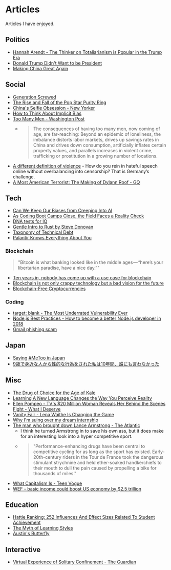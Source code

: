 # Articles

Articles I have enjoyed.

## Politics

* [Hannah Arendt - The Thinker on Totaliarianism is Popular in the Trump Era](https://quartzy.qz.com/1162378/hannah-arendt-the-thinker-on-totalitarianism-is-popular-in-the-trump-era/)
* [Donald Trump Didn't Want to be President](http://nymag.com/daily/intelligencer/2018/01/michael-wolff-fire-and-fury-book-donald-trump.html)
* [Making China Great Again](https://www.newyorker.com/magazine/2018/01/08/making-china-great-again)

## Social

* [Generation Screwed](http://highline.huffingtonpost.com/articles/en/poor-millennials/)
* [The Rise and Fall of the Pop Star Purity Ring](https://themuse.jezebel.com/the-rise-and-fall-of-the-pop-star-purity-ring-1822170318)
* [China's Selfie Obsession - New Yorker](https://www.newyorker.com/magazine/2017/12/18/chinas-selfie-obsession)
* [How to Think About Implicit Bias](https://www.scientificamerican.com/article/how-to-think-about-implicit-bias/)
* [Too Many Men - Washington Post](https://www.washingtonpost.com/graphics/2018/world/too-many-men)
  * > The consequences of having too many men, now coming of age, are far-reaching: Beyond an epidemic of loneliness, the imbalance distorts labor markets, drives up savings rates in China and drives down consumption, artificially inflates certain property values, and parallels increases in violent crime, trafficking or prostitution in a growing number of locations.
* [A different definition of violence](https://www.csmonitor.com/Commentary/upfront-blog/2018/0408/A-different-definition-of-violence) - How do you rein in hateful speech online without overbalancing into censorship? That is Germany’s challenge.
* [A Most American Terrorist: The Making of Dylann Roof - GQ](https://www.gq.com/story/dylann-roof-making-of-an-american-terrorist)

## Tech

* [Can We Keep Our Biases from Creeping Into AI](https://hbr.org/2018/02/can-we-keep-our-biases-from-creeping-into-ai)
* [As Coding Boot Camps Close, the Field Faces a Reality Check](https://www.nytimes.com/2017/08/24/technology/coding-boot-camps-close.html)
* [DNA tests for IQ](https://www.technologyreview.com/s/610339/dna-tests-for-iq-are-coming-but-it-might-not-be-smart-to-take-one/)
* [Gentle Intro to Rust by Steve Donovan](https://stevedonovan.github.io/rust-gentle-intro/readme.html#a-gentle-introduction-to-rust)
* [Taxonomy of Technical Debt](https://engineering.riotgames.com/news/taxonomy-tech-debt)
* [Palantir Knows Everything About You](https://www.bloomberg.com/features/2018-palantir-peter-thiel/)

### Blockchain

> "Bitcoin is what banking looked like in the middle ages — “here’s your libertarian paradise, have a nice day.”"

* [Ten years in, nobody has come up with a use case for blockchain](https://hackernoon.com/ten-years-in-nobody-has-come-up-with-a-use-case-for-blockchain-ee98c180100)
* [Blockchain is not only crappy technology but a bad vision for the future](https://medium.com/@kaistinchcombe/decentralized-and-trustless-crypto-paradise-is-actually-a-medieval-hellhole-c1ca122efdec)
* [Blockchain-Free Cryptocurrencies](https://eprint.iacr.org/2016/871.pdf)

### Coding

* [target: blank - The Most Underrated Vulnerability Ever](https://www.jitbit.com/alexblog/256-targetblank---the-most-underestimated-vulnerability-ever/)
* [Node.js Best Practices - How to become a better Node.js developer in 2018](https://nemethgergely.com/nodejs-best-practices-how-to-become-a-better-developer-in-2018/)
* [Gmail phishing scam](https://jameshfisher.com/2018/04/07/the-dots-do-matter-how-to-scam-a-gmail-user.html)

## Japan

* [Saying #MeToo in Japan](https://www.politico.eu/article/metoo-sexual-assault-women-rights-japan/)
* [9歳で身近な人から性的な行為をされた私は10年間、誰にも言わなかった](https://www.buzzfeed.com/jp/akikokobayashi/darenimoiwanakatta?utm_term=.ihWqD8EkB#.xjbWQd5nD)

## Misc

* [The Drug of Choice for the Age of Kale](https://www.newyorker.com/magazine/2016/09/12/the-ayahuasca-boom-in-the-u-s)
* [Learning A New Language Changes the Way You Perceive Reality](https://qz.com/1138959/learning-a-new-language-changes-the-way-you-perceive-reality/)
* [Ellen Pompeo - TV's $20 Million Woman Reveals Her Behind the Scenes Fight - What I Deserve](https://www.hollywoodreporter.com/features/ellen-pompeo-tvs-20-million-woman-reveals-her-behind-scenes-fight-what-i-deserve-1074978)
* [Vanity Fair - Lena Waithe Is Changing the Game](https://www.vanityfair.com/hollywood/2018/03/lena-waithe-cover-story)
* [Why I'm suing over my dream internship](https://www.theguardian.com/news/2018/mar/27/why-im-suing-over-my-dream-internship)
* [The man who brought down Lance Armstrong - The Atlantic](https://www.theatlantic.com/magazine/archive/2018/05/lance-armstrong-floyd-landis/556868/?single_page=true)
  * I think he turned Armstrong in to save his own ass, but it does make for an interesting look into a hyper competitive sport.
  * > "Performance-enhancing drugs have been central to competitive cycling for as long as the sport has existed. Early-20th-century riders in the Tour de France took the dangerous stimulant strychnine and held ether-soaked handkerchiefs to their mouth to dull the pain caused by propelling a bike for thousands of miles."
* [What Capitalism Is - Teen Vogue](https://www.teenvogue.com/story/what-capitalism-is)
* [WEF - basic income could boost US economy by $2.5 trillion](https://www.weforum.org/agenda/2017/09/a-basic-income-could-boost-the-us-economy-by-2-5-trillion)

## Education

* [Hattie Ranking: 252 Influences And Effect Sizes Related To Student Achievement](https://visible-learning.org/hattie-ranking-influences-effect-sizes-learning-achievement/)
* [The Myth of Learning Styles](https://www.theatlantic.com/science/archive/2018/04/the-myth-of-learning-styles/557687/?single_page=true)
* [Austin's Butterfly](http://modelsofexcellence.eleducation.org/resources/austins-butterfly)

## Interactive

* [Virtual Experience of Solitary Confinement - The Guardian](https://www.theguardian.com/world/ng-interactive/2016/apr/27/6x9-a-virtual-experience-of-solitary-confinement)
